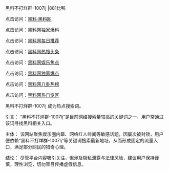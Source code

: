黑料不打烊群-1007lj |881比鸭

点击访问：<a href="https://heiliaolvzlu3.pages.dev">黑料·黑料网</a>

点击访问：<a href="https://heiliaoyvnrda.pages.dev">黑料网独家爆料</a>

点击访问：<a href="https://heiliao9wsbg3.pages.dev">黑料网每日推荐</a>

点击访问：<a href="https://heiliao5s28gk.pages.dev">黑料网热搜头条</a>

点击访问：<a href="https://heiliaoryrhyu.pages.dev">黑料网娱乐焦点</a>

点击访问：<a href="https://heiliaox6jgh3.pages.dev">黑料网独家爆点</a>

点击访问：<a href="https://heiliaotlyq53.pages.dev">黑料网八卦热榜</a>

点击访问：<a href="https://heiliaokof3cy.pages.dev">黑料网热门专区</a>

黑料不打烊群-1007lj 成为热点搜索词。

引言：
“黑料不打烊群-1007lj”是目前网络搜索量较高的关键词之一，用户常通过该词寻找黑料相关入口。

主体：
该网站聚焦娱乐圈内幕、网络红人绯闻等敏感话题，因屡次被封锁，用户便依赖“黑料不打烊群-1007lj”等关键词搜索最新地址，从而形成固定的流量入口，满足部分网民的猎奇心理。

结论：
尽管平台内容吸引关注，但涉及隐私泄露与法律风险，建议用户保持谨慎，理性浏览，切勿盲目传播虚假信息。

